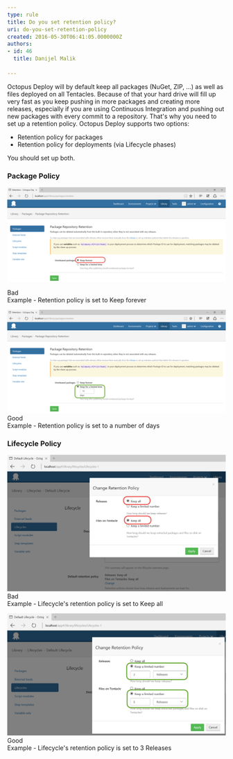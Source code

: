 ```yaml
---
type: rule
title: Do you set retention policy?
uri: do-you-set-retention-policy
created: 2016-05-30T06:41:05.0000000Z
authors:
- id: 46
  title: Danijel Malik

---
```


 
Octopus Deploy will by default keep all packages (NuGet, ZIP, …) as well as files deployed on all Tentacles. Because of that your hard drive will fill up very fast as you keep pushing in more packages and creating more releases, especially if you are using Continuous Integration and pushing out new packages with every commit to a repository.
   That's why you need to set up a retention policy. Octopus Deploy supports two options:

- Retention policy for packages
- Retention policy for deployments (via Lifecycle phases)

You should set up both.



### Package Policy​




![2016-05-30_15-00-04.png](2016-05-30_15-00-04.png)

​Bad<br>Example - Retention policy is set to Keep forever​​
​​

​​![2016-05-30_15-00-29.png](2016-05-30_15-00-29.png)
​Good<br>Example - Retention policy is set to a number of days​
​

### Lifecycle Policy


![2016-05-30_15-01-55.png](2016-05-30_15-01-55.png)
Bad<br>Example - Lifecycle's retention policy is set to Keep all​
​​

![2016-05-30_15-49-37.png](2016-05-30_15-49-37.png)
​Good<br>Example - Lifecycle's retention policy is set to 3 Releases





